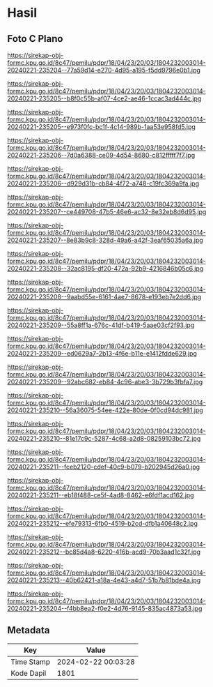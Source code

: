# Hasil

## Foto C Plano

https://sirekap-obj-formc.kpu.go.id/8c47/pemilu/pdpr/18/04/23/20/03/1804232003014-20240221-235204--77a59d14-e270-4d95-a195-f5dd9796e0b1.jpg

https://sirekap-obj-formc.kpu.go.id/8c47/pemilu/pdpr/18/04/23/20/03/1804232003014-20240221-235205--b8f0c55b-af07-4ce2-ae46-1ccac3ad444c.jpg

https://sirekap-obj-formc.kpu.go.id/8c47/pemilu/pdpr/18/04/23/20/03/1804232003014-20240221-235205--e973f0fc-bc1f-4c14-989b-1aa53e958fd5.jpg

https://sirekap-obj-formc.kpu.go.id/8c47/pemilu/pdpr/18/04/23/20/03/1804232003014-20240221-235206--7d0a6388-ce09-4d54-8680-c812fffff7f7.jpg

https://sirekap-obj-formc.kpu.go.id/8c47/pemilu/pdpr/18/04/23/20/03/1804232003014-20240221-235206--d929d31b-cb84-4f72-a748-c19fc369a9fa.jpg

https://sirekap-obj-formc.kpu.go.id/8c47/pemilu/pdpr/18/04/23/20/03/1804232003014-20240221-235207--ce449708-47b5-46e6-ac32-8e32eb8d6d95.jpg

https://sirekap-obj-formc.kpu.go.id/8c47/pemilu/pdpr/18/04/23/20/03/1804232003014-20240221-235207--8e83b9c8-328d-49a6-a42f-3eaf65035a6a.jpg

https://sirekap-obj-formc.kpu.go.id/8c47/pemilu/pdpr/18/04/23/20/03/1804232003014-20240221-235208--32ac8195-df20-472a-92b9-4216846b05c6.jpg

https://sirekap-obj-formc.kpu.go.id/8c47/pemilu/pdpr/18/04/23/20/03/1804232003014-20240221-235208--9aabd55e-6161-4ae7-8678-e193eb7e2dd6.jpg

https://sirekap-obj-formc.kpu.go.id/8c47/pemilu/pdpr/18/04/23/20/03/1804232003014-20240221-235209--55a8ff1a-676c-41df-b419-5aae03cf2f93.jpg

https://sirekap-obj-formc.kpu.go.id/8c47/pemilu/pdpr/18/04/23/20/03/1804232003014-20240221-235209--ed0629a7-2b13-4f6e-b11e-e1412fdde629.jpg

https://sirekap-obj-formc.kpu.go.id/8c47/pemilu/pdpr/18/04/23/20/03/1804232003014-20240221-235209--92abc682-eb84-4c96-abe3-3b729b3fbfa7.jpg

https://sirekap-obj-formc.kpu.go.id/8c47/pemilu/pdpr/18/04/23/20/03/1804232003014-20240221-235210--56a36075-54ee-422e-80de-0f0cd94dc981.jpg

https://sirekap-obj-formc.kpu.go.id/8c47/pemilu/pdpr/18/04/23/20/03/1804232003014-20240221-235210--81e17c9c-5287-4c68-a2d8-08259103bc72.jpg

https://sirekap-obj-formc.kpu.go.id/8c47/pemilu/pdpr/18/04/23/20/03/1804232003014-20240221-235211--fceb2120-cdef-40c9-b079-b202945d26a0.jpg

https://sirekap-obj-formc.kpu.go.id/8c47/pemilu/pdpr/18/04/23/20/03/1804232003014-20240221-235211--eb18f488-ce5f-4ad8-8462-e6fdf1acd162.jpg

https://sirekap-obj-formc.kpu.go.id/8c47/pemilu/pdpr/18/04/23/20/03/1804232003014-20240221-235212--efe79313-6fb0-4519-b2cd-dfb1a40648c2.jpg

https://sirekap-obj-formc.kpu.go.id/8c47/pemilu/pdpr/18/04/23/20/03/1804232003014-20240221-235212--bc85d4a8-6220-416b-acd9-70b3aad1c32f.jpg

https://sirekap-obj-formc.kpu.go.id/8c47/pemilu/pdpr/18/04/23/20/03/1804232003014-20240221-235213--40b62421-a18a-4e43-a4d7-51b7b81bde4a.jpg

https://sirekap-obj-formc.kpu.go.id/8c47/pemilu/pdpr/18/04/23/20/03/1804232003014-20240221-235204--f4bb8ea2-f0e2-4d76-9145-835ac4873a53.jpg


## Metadata

| Key        | Value               |
| ---------- | ------------------- |
| Time Stamp | 2024-02-22 00:03:28 |
| Kode Dapil | 1801                |



